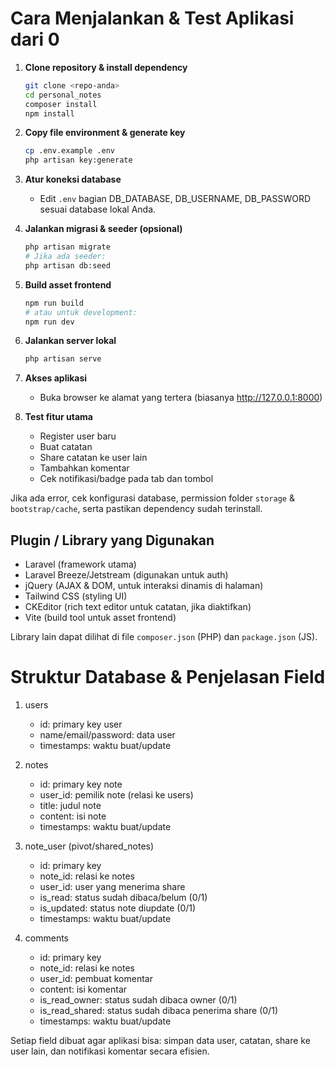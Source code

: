# Cara Menjalankan & Test Aplikasi dari 0

1. **Clone repository & install dependency**
   ```bash
   git clone <repo-anda>
   cd personal_notes
   composer install
   npm install
   ```

2. **Copy file environment & generate key**
   ```bash
   cp .env.example .env
   php artisan key:generate
   ```

3. **Atur koneksi database**
   - Edit `.env` bagian DB_DATABASE, DB_USERNAME, DB_PASSWORD sesuai database lokal Anda.

4. **Jalankan migrasi & seeder (opsional)**
   ```bash
   php artisan migrate
   # Jika ada seeder:
   php artisan db:seed
   ```

5. **Build asset frontend**
   ```bash
   npm run build
   # atau untuk development:
   npm run dev
   ```

6. **Jalankan server lokal**
   ```bash
   php artisan serve
   ```

7. **Akses aplikasi**
   - Buka browser ke alamat yang tertera (biasanya http://127.0.0.1:8000)

8. **Test fitur utama**
   - Register user baru
   - Buat catatan
   - Share catatan ke user lain
   - Tambahkan komentar
   - Cek notifikasi/badge pada tab dan tombol

Jika ada error, cek konfigurasi database, permission folder `storage` & `bootstrap/cache`, serta pastikan dependency sudah terinstall.
## Plugin / Library yang Digunakan

- Laravel (framework utama)
- Laravel Breeze/Jetstream (digunakan untuk auth)
- jQuery (AJAX & DOM, untuk interaksi dinamis di halaman)
- Tailwind CSS (styling UI)
- CKEditor (rich text editor untuk catatan, jika diaktifkan)
- Vite (build tool untuk asset frontend)

Library lain dapat dilihat di file `composer.json` (PHP) dan `package.json` (JS).
# Struktur Database & Penjelasan Field

1. users
   - id: primary key user
   - name/email/password: data user
   - timestamps: waktu buat/update

2. notes
   - id: primary key note
   - user_id: pemilik note (relasi ke users)
   - title: judul note
   - content: isi note
   - timestamps: waktu buat/update

3. note_user (pivot/shared_notes)
   - id: primary key
   - note_id: relasi ke notes
   - user_id: user yang menerima share
   - is_read: status sudah dibaca/belum (0/1)
   - is_updated: status note diupdate (0/1)
   - timestamps: waktu buat/update

4. comments
   - id: primary key
   - note_id: relasi ke notes
   - user_id: pembuat komentar
   - content: isi komentar
   - is_read_owner: status sudah dibaca owner (0/1)
   - is_read_shared: status sudah dibaca penerima share (0/1)
   - timestamps: waktu buat/update

Setiap field dibuat agar aplikasi bisa: simpan data user, catatan, share ke user lain, dan notifikasi komentar secara efisien.
